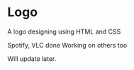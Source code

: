 # Logo
A logo designing using HTML and CSS

Spotify, VLC done
Working on others too

Will update later.

